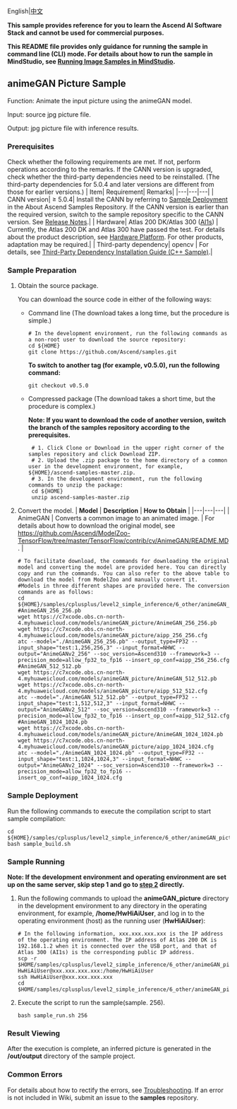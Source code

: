 English|[中文](README_CN.md) 
 
**This sample provides reference for you to learn the Ascend AI Software Stack and cannot be used for commercial purposes.**

**This README file provides only guidance for running the sample in command line (CLI) mode. For details about how to run the sample in MindStudio, see [Running Image Samples in MindStudio](https://github.com/Ascend/samples/wikis/Mindstudio%E8%BF%90%E8%A1%8C%E5%9B%BE%E7%89%87%E6%A0%B7%E4%BE%8B?sort_id=3164874).**

## animeGAN Picture Sample
Function: Animate the input picture using the animeGAN model.    

Input: source jpg picture file.     

Output: jpg picture file with inference results.   

### Prerequisites
Check whether the following requirements are met. If not, perform operations according to the remarks. If the CANN version is upgraded, check whether the third-party dependencies need to be reinstalled. (The third-party dependencies for 5.0.4 and later versions are different from those for earlier versions.)
| Item| Requirement| Remarks|
|---|---|---|
| CANN version| ≥ 5.0.4| Install the CANN by referring to [Sample Deployment](https://github.com/Ascend/samples#%E5%AE%89%E8%A3%85) in the About Ascend Samples Repository. If the CANN version is earlier than the required version, switch to the sample repository specific to the CANN version. See [Release Notes](https://github.com/Ascend/samples/blob/master/README.md).|
| Hardware| Atlas 200 DK/Atlas 300 ([AI1s](https://support.huaweicloud.com/en-us/productdesc-ecs/ecs_01_0047.html#ecs_01_0047__section78423209366)) | Currently, the Atlas 200 DK and Atlas 300 have passed the test. For details about the product description, see [Hardware Platform](https://ascend.huawei.com/en/#/hardware/product). For other products, adaptation may be required.|
| Third-party dependency| opencv | For details, see [Third-Party Dependency Installation Guide (C++ Sample)](../../../../environment).|

### Sample Preparation
1. Obtain the source package.    
   
   You can download the source code in either of the following ways:  
   
    - Command line (The download takes a long time, but the procedure is simple.)
       ```    
       # In the development environment, run the following commands as a non-root user to download the source repository:   
       cd ${HOME}     
       git clone https://github.com/Ascend/samples.git
       ```
       **To switch to another tag (for example, v0.5.0), run the following command:**
       ```
       git checkout v0.5.0
       ```
       
    - Compressed package (The download takes a short time, but the procedure is complex.)  
      
       **Note: If you want to download the code of another version, switch the branch of the samples repository according to the prerequisites.**  
       
       ``` 
        # 1. Click Clone or Download in the upper right corner of the samples repository and click Download ZIP.   
        # 2. Upload the .zip package to the home directory of a common user in the development environment, for example, ${HOME}/ascend-samples-master.zip.    
        # 3. In the development environment, run the following commands to unzip the package:    
        cd ${HOME}    
        unzip ascend-samples-master.zip
       ```
   
2. Convert the model. 
    |  **Model** |  **Description** | **How to Obtain** |
    |---|---|---|
    | AnimeGAN | Converts a common image to an animated image. | For details about how to download the original model, see https://github.com/Ascend/ModelZoo-TensorFlow/tree/master/TensorFlow/contrib/cv/AnimeGAN/README.MD. |
    ```
    # To facilitate download, the commands for downloading the original model and converting the model are provided here. You can directly copy and run the commands. You can also refer to the above table to download the model from ModelZoo and manually convert it.
    #Models in three different shapes are provided here. The conversion commands are as follows:
    cd ${HOME}/samples/cplusplus/level2_simple_inference/6_other/animeGAN_picture/model    
    #AnimeGAN_256_256.pb
    wget https://c7xcode.obs.cn-north-4.myhuaweicloud.com/models/animeGAN_picture/AnimeGAN_256_256.pb
    wget https://c7xcode.obs.cn-north-4.myhuaweicloud.com/models/animeGAN_picture/aipp_256_256.cfg
    atc --model="./AnimeGAN_256_256.pb" --output_type=FP32 --input_shape="test:1,256,256,3" --input_format=NHWC --output="AnimeGANv2_256" --soc_version=Ascend310 --framework=3 --precision_mode=allow_fp32_to_fp16 --insert_op_conf=aipp_256_256.cfg
    #AnimeGAN_512_512.pb
    wget https://c7xcode.obs.cn-north-4.myhuaweicloud.com/models/animeGAN_picture/AnimeGAN_512_512.pb
    wget https://c7xcode.obs.cn-north-4.myhuaweicloud.com/models/animeGAN_picture/aipp_512_512.cfg
    atc --model="./AnimeGAN_512_512.pb" --output_type=FP32 --input_shape="test:1,512,512,3" --input_format=NHWC --output="AnimeGANv2_512" --soc_version=Ascend310 --framework=3 --precision_mode=allow_fp32_to_fp16 --insert_op_conf=aipp_512_512.cfg
    #AnimeGAN_1024_1024.pb
    wget https://c7xcode.obs.cn-north-4.myhuaweicloud.com/models/animeGAN_picture/AnimeGAN_1024_1024.pb
    wget https://c7xcode.obs.cn-north-4.myhuaweicloud.com/models/animeGAN_picture/aipp_1024_1024.cfg
    atc --model="./AnimeGAN_1024_1024.pb" --output_type=FP32 --input_shape="test:1,1024,1024,3" --input_format=NHWC --output="AnimeGANv2_1024" --soc_version=Ascend310 --framework=3 --precision_mode=allow_fp32_to_fp16 --insert_op_conf=aipp_1024_1024.cfg
    ```

### Sample Deployment
Run the following commands to execute the compilation script to start sample compilation:  
```
cd ${HOME}/samples/cplusplus/level2_simple_inference/6_other/animeGAN_picture/scripts
bash sample_build.sh
```

### Sample Running
**Note: If the development environment and operating environment are set up on the same server, skip step 1 and go to [step 2](#step_2) directly.**        
1. Run the following commands to upload the **animeGAN_picture** directory in the development environment to any directory in the operating environment, for example, **/home/HwHiAiUser**, and log in to the operating environment (host) as the running user (**HwHiAiUser**):

   ```
   # In the following information, xxx.xxx.xxx.xxx is the IP address of the operating environment. The IP address of Atlas 200 DK is 192.168.1.2 when it is connected over the USB port, and that of Atlas 300 (AI1s) is the corresponding public IP address.
   scp -r $HOME/samples/cplusplus/level2_simple_inference/6_other/animeGAN_picture HwHiAiUser@xxx.xxx.xxx.xxx:/home/HwHiAiUser   
   ssh HwHiAiUser@xxx.xxx.xxx.xxx     
   cd $HOME/samples/cplusplus/level2_simple_inference/6_other/animeGAN_picture/scripts
   ```

2. <a name="step_2"></a>Execute the script to run the sample(sample. 256).

   ```
   bash sample_run.sh 256
   ```

### Result Viewing
After the execution is complete, an inferred picture is generated in the **/out/output** directory of the sample project.

### Common Errors
For details about how to rectify the errors, see [Troubleshooting](https://github.com/Ascend/samples/wikis/%E5%B8%B8%E8%A7%81%E9%97%AE%E9%A2%98%E5%AE%9A%E4%BD%8D/%E4%BB%8B%E7%BB%8D). If an error is not included in Wiki, submit an issue to the **samples** repository.
